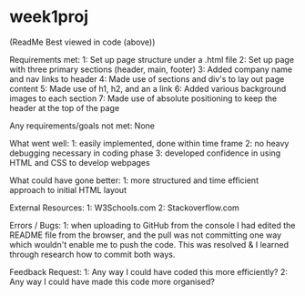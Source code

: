 # week1proj
(ReadMe Best viewed in code (above))

Requirements met:
1: Set up page structure under a .html file
2: Set up page with three primary sections (header, main, footer)
3: Added company name and nav links to header
4: Made use of sections and div's to lay out page content
5: Made use of h1, h2, and an a link
6: Added various background images to each section
7: Made use of absolute positioning to keep the header at the top of the page

Any requirements/goals not met:
None

What went well:
1: easily implemented, done within time frame
2: no heavy debugging necessary in coding phase
3: developed confidence in using HTML and CSS to develop webpages

What could have gone better:
1: more structured and time efficient approach to initial HTML layout

External Resources:
1: W3Schools.com
2: Stackoverflow.com

Errors / Bugs:
1: when uploading to GitHub from the console I had edited the README file from the browser, 
and the pull was not committing one way which wouldn't enable me to push the code.
This was resolved & I learned through research how to commit both ways.

Feedback Request:
1: Any way I could have coded this more efficiently?
2: Any way I could have made this code more organised?

